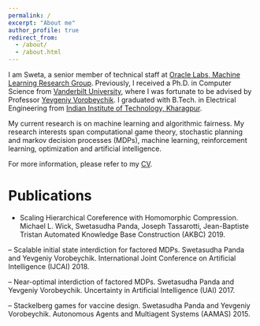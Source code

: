 ```yaml
---
permalink: /
excerpt: "About me"
author_profile: true
redirect_from: 
  - /about/
  - /about.html
---
```



I am Sweta, a senior member of technical staff at [Oracle Labs, Machine Learning Research Group](https://labs.oracle.com/pls/apex/f?p=labs:49:::::P49_PROJECT_ID:7).  Previously, I received a Ph.D. in Computer Science from [Vanderbilt University](https://engineering.vanderbilt.edu/eecs/), where I was fortunate to be advised by Professor [Yevgeniy Vorobeychik](http://vorobeychik.com/). I graduated with B.Tech. in Electrical Engineering from [Indian Institute of Technology, Kharagpur](http://www.iitkgp.ac.in/).  

My current research is on machine learning and algorithmic fairness. My research interests span computational game theory, stochastic planning and markov decision processes (MDPs), machine learning, reinforcement learning, optimization and artificial intelligence.

For more information, please refer to my [CV](http://swetapanda.github.io/files/CV_Sweta_Panda.pdf).  

Publications
======
- Scaling Hierarchical Coreference with Homomorphic Compression.
  Michael L. Wick, Swetasudha Panda, Joseph Tassarotti, Jean-Baptiste Tristan
  Automated Knowledge Base Construction (AKBC) 2019.
  
– Scalable initial state interdiction for factored MDPs.
  Swetasudha Panda and Yevgeniy Vorobeychik.
  International Joint Conference on Artificial Intelligence (IJCAI) 2018.
  
– Near-optimal interdiction of factored MDPs.
  Swetasudha Panda and Yevgeniy Vorobeychik.
  Uncertainty in Artificial Intelligence (UAI) 2017.
  
– Stackelberg games for vaccine design.
  Swetasudha Panda and Yevgeniy Vorobeychik.
  Autonomous Agents and Multiagent Systems (AAMAS) 2015.





